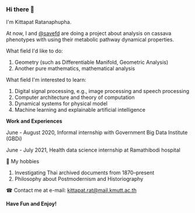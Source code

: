 ### Hi there 👋
I'm Kittapat Ratanaphupha.

At now, I and [@savefd](https://github.com/savefd) are doing a project about analysis on cassava phenotypes with using their metabolic pathway dynamical properties.

What field I'd like to do:
1. Geometry (such as Differentiable Manifold, Geometric Analysis)
2. Another pure mathematics, mathematical analysis

What field I'm interested to learn:
1. Digital signal processing, e.g., image processing and speech processing
2. Computer architecture and theory of computation
3. Dynamical systems for physical model
4. Machine learning and explainable artificial intelligence

**Work and Experiences**

June - August 2020, Informal internship with Government Big Data Institute (GBDi)

June - July 2021, Health data science internship at Ramathibodi hospital 

🍁 My hobbies
1. Investigating Thai archived documents from 1870–present
2. Philosophy about Postmodernism and Historiography

☎ Contact me at e-mail: kittapat.rat@mail.kmutt.ac.th

#### Have Fun and Enjoy!
